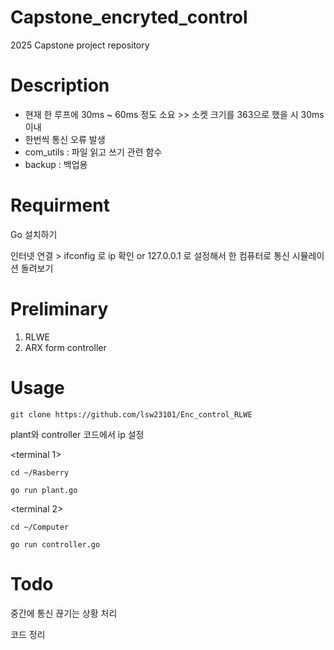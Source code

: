 Capstone_encryted_control
=============
2025 Capstone project repository

Description
====
- 현재 한 루프에 30ms ~ 60ms 정도 소요 >> 소켓 크기를 363으로 했을 시 30ms 이내
- 한번씩 통신 오류 발생
- com_utils : 파일 읽고 쓰기 관련 함수
- backup : 백업용 


Requirment
=============
Go 설치하기

인터넷 연결 > ifconfig 로 ip 확인
or
127.0.0.1 로 설정해서 한 컴퓨터로 통신 시뮬레이션 돌려보기

Preliminary
===
1. RLWE
2. ARX form controller

Usage
=============



```
git clone https://github.com/lsw23101/Enc_control_RLWE
```


plant와 controller 코드에서 ip 설정

<terminal 1>
```
cd ~/Rasberry
```

```
go run plant.go
```

<terminal 2>
```
cd ~/Computer
```

```
go run controller.go
```

Todo
====

중간에 통신 끊기는 상황 처리

코드 정리
